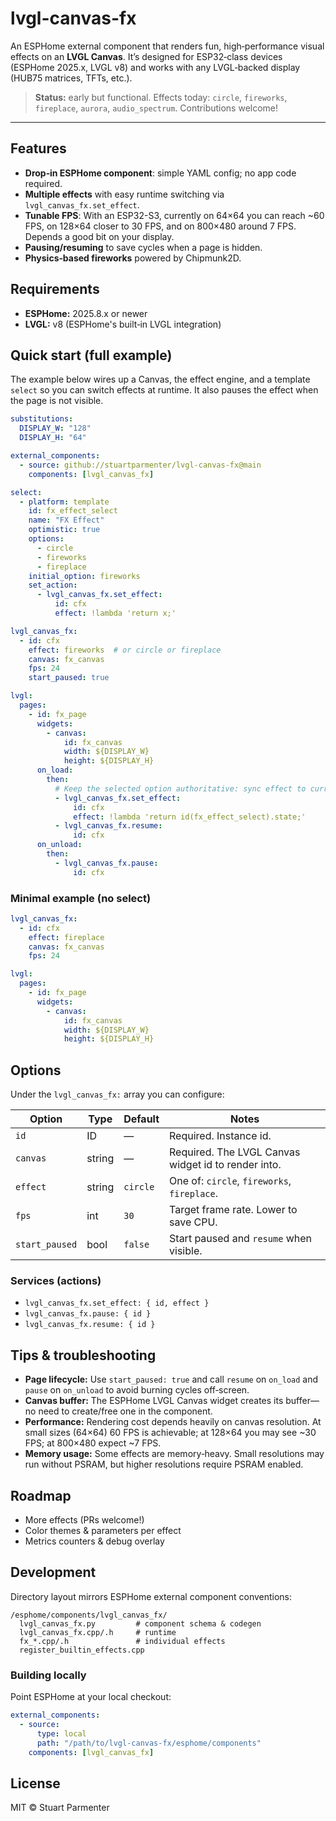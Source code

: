# lvgl-canvas-fx

An ESPHome external component that renders fun, high‑performance visual effects on an **LVGL Canvas**. It’s designed for ESP32‑class devices (ESPHome 2025.x, LVGL v8) and works with any LVGL‑backed display (HUB75 matrices, TFTs, etc.).

> **Status:** early but functional. Effects today: `circle`, `fireworks`, `fireplace`, `aurora`, `audio_spectrum`. Contributions welcome!

---

## Features
- **Drop‑in ESPHome component**: simple YAML config; no app code required.
- **Multiple effects** with easy runtime switching via `lvgl_canvas_fx.set_effect`.
- **Tunable FPS**: With an ESP32-S3, currently on 64×64 you can reach ~60 FPS, on 128×64 closer to 30 FPS, and on 800×480 around 7 FPS. Depends a good bit on your display.
- **Pausing/resuming** to save cycles when a page is hidden.
- **Physics‑based fireworks** powered by Chipmunk2D.

## Requirements
- **ESPHome:** 2025.8.x or newer
- **LVGL:** v8 (ESPHome's built‑in LVGL integration)

## Quick start (full example)
The example below wires up a Canvas, the effect engine, and a template `select` so you can switch effects at runtime. It also pauses the effect when the page is not visible.

```yaml
substitutions:
  DISPLAY_W: "128"
  DISPLAY_H: "64"

external_components:
  - source: github://stuartparmenter/lvgl-canvas-fx@main
    components: [lvgl_canvas_fx]

select:
  - platform: template
    id: fx_effect_select
    name: "FX Effect"
    optimistic: true
    options:
      - circle
      - fireworks
      - fireplace
    initial_option: fireworks
    set_action:
      - lvgl_canvas_fx.set_effect:
          id: cfx
          effect: !lambda 'return x;'

lvgl_canvas_fx:
  - id: cfx
    effect: fireworks  # or circle or fireplace
    canvas: fx_canvas
    fps: 24
    start_paused: true

lvgl:
  pages:
    - id: fx_page
      widgets:
        - canvas:
            id: fx_canvas
            width: ${DISPLAY_W}
            height: ${DISPLAY_H}
      on_load:
        then:
          # Keep the selected option authoritative: sync effect to current select value
          - lvgl_canvas_fx.set_effect:
              id: cfx
              effect: !lambda 'return id(fx_effect_select).state;'
          - lvgl_canvas_fx.resume:
              id: cfx
      on_unload:
        then:
          - lvgl_canvas_fx.pause:
              id: cfx
```

### Minimal example (no select)
```yaml
lvgl_canvas_fx:
  - id: cfx
    effect: fireplace
    canvas: fx_canvas
    fps: 24

lvgl:
  pages:
    - id: fx_page
      widgets:
        - canvas:
            id: fx_canvas
            width: ${DISPLAY_W}
            height: ${DISPLAY_H}
```

## Options
Under the `lvgl_canvas_fx:` array you can configure:

| Option          | Type     | Default  | Notes |
|-----------------|----------|----------|------|
| `id`            | ID       | —        | Required. Instance id.
| `canvas`        | string   | —        | Required. The LVGL Canvas widget id to render into.
| `effect`        | string   | `circle` | One of: `circle`, `fireworks`, `fireplace`.
| `fps`           | int      | `30`     | Target frame rate. Lower to save CPU.
| `start_paused`  | bool     | `false`  | Start paused and `resume` when visible.

### Services (actions)
- `lvgl_canvas_fx.set_effect: { id, effect }`
- `lvgl_canvas_fx.pause: { id }`
- `lvgl_canvas_fx.resume: { id }`

## Tips & troubleshooting
- **Page lifecycle:** Use `start_paused: true` and call `resume` on `on_load` and `pause` on `on_unload` to avoid burning cycles off‑screen.
- **Canvas buffer:** The ESPHome LVGL Canvas widget creates its buffer—no need to create/free one in the component.
- **Performance:** Rendering cost depends heavily on canvas resolution. At small sizes (64×64) 60 FPS is achievable; at 128×64 you may see ~30 FPS; at 800×480 expect ~7 FPS.
- **Memory usage:** Some effects are memory‑heavy. Small resolutions may run without PSRAM, but higher resolutions require PSRAM enabled.

## Roadmap
- More effects (PRs welcome!)
- Color themes & parameters per effect
- Metrics counters & debug overlay

## Development
Directory layout mirrors ESPHome external component conventions:
```
/esphome/components/lvgl_canvas_fx/
  lvgl_canvas_fx.py         # component schema & codegen
  lvgl_canvas_fx.cpp/.h     # runtime
  fx_*.cpp/.h               # individual effects
  register_builtin_effects.cpp
```

### Building locally
Point ESPHome at your local checkout:
```yaml
external_components:
  - source:
      type: local
      path: "/path/to/lvgl-canvas-fx/esphome/components"
    components: [lvgl_canvas_fx]
```

## License
MIT © Stuart Parmenter
